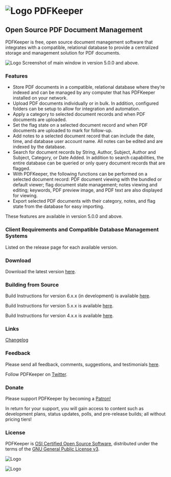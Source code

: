 # ![Logo](https://github.com/robertfrasca/PDFKeeper/blob/master/src/Resources/Logo/PDFKeeper_100x100.png) PDFKeeper
## Open Source PDF Document Management

PDFKeeper is free, open source document management software that integrates with a compatible, relational database to provide a centralized storage and management solution for PDF documents.

![Logo](https://github.com/rffrasca/PDFKeeper/blob/master/docs/Screenshot-5.0.0.png)
Screenshot of main window in version 5.0.0 and above.

### Features
* Store PDF documents in a compatible, relational database where they’re indexed and can be managed by any computer that has PDFKeeper installed on your network.
* Upload PDF documents individually or in bulk. In addition, configured folders can be setup to allow for integration and automation.
* Apply a category to selected document records and when PDF documents are uploaded.
* Set the flag state on a selected document record and when PDF documents are uploaded to mark for follow-up.
* Add notes to a selected document record that can include the date, time, and database user account name. All notes can be edited and are indexed by the database.
* Search for document records by String, Author, Subject, Author and Subject, Category, or Date Added. In addition to search capabilities, the entire database can be queried or only query document records that are flagged.
* With PDFKeeper, the following functions can be performed on a selected document record: PDF document viewing with the bundled or default viewer; flag document state management; notes viewing and editing; keywords, PDF preview image, and PDF text are also displayed for viewing.
* Export selected PDF documents with their category, notes, and flag state from the database for easy importing.

These features are available in version 5.0.0 and above. 

### Client Requirements and Compatible Database Management Systems
Listed on the release page for each available version.

### Download
Download the latest version [here](https://github.com/rffrasca/PDFKeeper/releases/latest).

### Building from Source
Build Instructions for version 6.x.x (in development) is available [here](https://github.com/rffrasca/PDFKeeper/blob/master/docs/Build-Instructions-6.x.x.md).

Build Instructions for version 5.x.x is available [here](https://github.com/rffrasca/PDFKeeper/blob/master/docs/Build-Instructions-5.x.x.md).

Build Instructions for version 4.x.x is available [here](https://github.com/rffrasca/PDFKeeper/blob/master/docs/Build-Instructions-4.x.x.md).

### Links
[Changelog](https://github.com/rffrasca/PDFKeeper/blob/master/docs/Changelog.md)

### Feedback
Please send all feedback, comments, suggestions, and testimonials [here](mailto:rffrasca@gmail.com).

Follow PDFKeeper on [Twitter](https://twitter.com/PDFKeeper).

### Donate
Please support PDFKeeper by becoming a [Patron!](https://www.patreon.com/PDFKeeper)

In return for your support, you will gain access to content such as development plans, status updates, polls, and pre-release builds; all without pricing tiers!

### License
PDFKeeper is [OSI Certified Open Source Software](https://opensource.org/licenses), distributed under the terms of the [GNU General Public License v3](https://github.com/robertfrasca/PDFKeeper/blob/master/COPYING).

![Logo](https://opensource.org/trademarks/osi-certified/web/osi-certified-120x100.png)

![Logo](https://www.gnu.org/graphics/gplv3-with-text-136x68.png)
